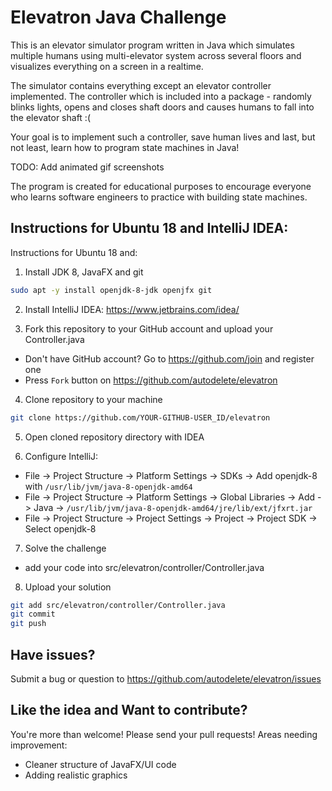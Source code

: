 # Elevatron Java Challenge

This is an elevator simulator program written in Java which 
simulates multiple humans using multi-elevator system across several floors
and visualizes everything on a screen in a realtime.

The simulator contains everything except an elevator controller implemented.
The controller which is included into a package - randomly blinks lights, opens 
and closes shaft doors and causes humans to fall into the elevator shaft :(

Your goal is to implement such a controller, save human lives and last, but not least, learn how to
program state machines in Java!

TODO: Add animated gif screenshots

The program is created for educational purposes to encourage everyone who
learns software engineers to practice with building state machines.

## Instructions for Ubuntu 18 and IntelliJ IDEA:
Instructions for Ubuntu 18 and:

1. Install JDK 8, JavaFX and git
```bash
sudo apt -y install openjdk-8-jdk openjfx git
```

2. Install IntelliJ IDEA: https://www.jetbrains.com/idea/

3. Fork this repository to your GitHub account and upload your Controller.java
  - Don't have GitHub account? Go to https://github.com/join and register one
  - Press `Fork` button on https://github.com/autodelete/elevatron

4. Clone repository to your machine
```bash
git clone https://github.com/YOUR-GITHUB-USER_ID/elevatron
```  

5. Open cloned repository directory with IDEA

6. Configure IntelliJ: 
  - File -> Project Structure -> Platform Settings -> SDKs -> Add openjdk-8 with `/usr/lib/jvm/java-8-openjdk-amd64`
  - File -> Project Structure -> Platform Settings -> Global Libraries -> Add -> Java -> `/usr/lib/jvm/java-8-openjdk-amd64/jre/lib/ext/jfxrt.jar`
  - File -> Project Structure -> Project Settings -> Project -> Project SDK -> Select openjdk-8

7. Solve the challenge
  - add your code into src/elevatron/controller/Controller.java

8. Upload your solution
```bash
git add src/elevatron/controller/Controller.java
git commit
git push
```

## Have issues?
Submit a bug or question to https://github.com/autodelete/elevatron/issues

## Like the idea and Want to contribute?
You're more than welcome! Please send your pull requests!
Areas needing improvement:
 - Cleaner structure of JavaFX/UI code
 - Adding realistic graphics
